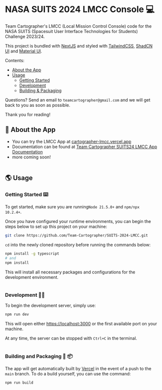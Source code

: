 # NASA SUITS 2024 LMCC Console :computer:

Team Cartographer's LMCC (Local Mission Control Console) code for the NASA SUITS (Spacesuit User Interface Technologies for Students) Challenge 2023/24. <br>

This project is bundled with [NextJS](https://nextjs.org/) and styled with [TailwindCSS](https://tailwindcss.com/), [ShadCN UI](https://ui.shadcn.com/) and [Material UI](https://mui.com/).

Contents:

- [About the App](#rocket-about-the-app)
- [Usage](#earth_americas-usage)
  - [Getting Started](#getting-started-keyboard)
  - [Development](#development-technologist)
  - [Building & Packaging](#building-and-packaging-hammer-package)

Questions? Send an email to `teamcartographer@gmail.com` and we will get back to you as soon as possible.

Thank you for reading!

## :rocket: About the App

- You can try the LMCC App at [cartographer-lmcc.vercel.app](https://cartographer-lmcc.vercel.app)
- Documentation can be found at [Team Cartographer SUITS24 LMCC App Documentation](https://drive.google.com/drive/folders/1yhpCCvDxDdY3s0cky-qRmtXiPUFmtyzn?usp=sharing)
- more coming soon!<br><br>

## :earth_americas: Usage

### Getting Started :keyboard:

To get started, make sure you are running`Node 21.5.0+` and `npm/npx 10.2.4+`.

Once you have configured your runtime environments, you can begin the steps below to set up this project on your machine:

```bash
git clone https://github.com/Team-Cartographer/SUITS-2024-LMCC.git
```

`cd` into the newly cloned repository before running the commands below:

```bash
npm install -g typescript
# and
npm install
```

This will install all necessary packages and configurations for the development environment.<br><br>

### Development :technologist:

To begin the development server, simply use:

```bash
npm run dev
```

This will open either [https://localhost:3000](https://localhost:3000) or the first available port on your machine.

At any time, the server can be stopped with `Ctrl+C` in the terminal.<br><br>

### Building and Packaging :hammer: :package:

The app will get automatically built by [Vercel](https://vercel.com/) in the event of a push to the `main` branch. To do a build yourself, you can use the command:

```bash
npm run build
```
